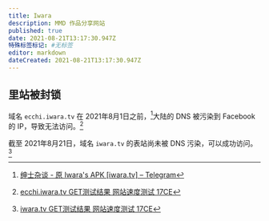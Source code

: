 ```yaml
---
title: Iwara
description: MMD 作品分享网站
published: true
date: 2021-08-21T13:17:30.947Z
特殊标签标记: #无标签
editor: markdown
dateCreated: 2021-08-21T13:17:30.947Z
---
```


## 里站被封锁

域名 `ecchi.iwara.tv` 在 2021年8月1日之前，[^iapp215]大陆的 DNS 被污染到 Facebook 的 IP，导致无法访问。[^ecchi_i]

[^iapp215]: [绅士杂谈 - 原 Iwara's APK [iwara.tv] – Telegram](https://web.archive.org/web/20210821052332/https://t.me/s/iwara_app/215)

[^ecchi_i]: [ecchi.iwara.tv GET测试结果 网站速度测试 17CE](https://web.archive.org/web/20210821051834/https://www.17ce.com/site/http/20210821_141f17e0023f11ec8657639c33c1aab4:1.html)

截至 2021年8月21日，域名 `iwara.tv` 的表站尚未被 DNS 污染，可以成功访问。[^iwara_17ce]

[^iwara_17ce]: [iwara.tv GET测试结果 网站速度测试 17CE](https://web.archive.org/web/20210821054824/https://www.17ce.com/site/http/20210821_8f648770024211ec8657639c33c1aab4:1.html)
